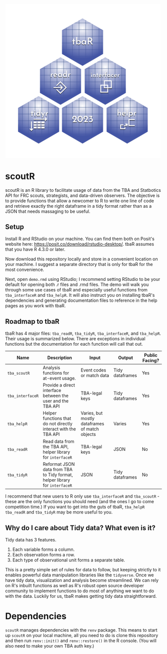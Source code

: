 <img src="logos/transparent.png" width="500">

# scoutR

scoutR is an R library to facilitate usage of data from the TBA and Statbotics API for FRC scouts, strategists, and data-driven observers. The objective is to provide functions that allow a newcomer to R to write one line of code and retrieve exactly the right dataframe in a tidy format rather than as a JSON that needs massaging to be useful.

## Setup

Install R and RStudio on your machine. You can find them both on Posit's website here: https://posit.co/download/rstudio-desktop/. tbaR assumes that you have R 4.3.0 or later.

Now download this repository locally and store in a convenient location on your machine. I suggest a separate directory that is only for tbaR for the most convenience.

Next, open `demo.rmd` using RStudio; I recommend setting RStudio to be your default for opening both .r files and .rmd files. The demo will walk you through some use cases of tbaR and especially useful functions from `tba_interfaceR` and `tba_helpR`. It will also instruct you on installing tbaR's dependencies and generating documentation files to reference in the help pages as you work with tbaR.

## Roadmap to tbaR

tbaR has 4 major files: `tba_readR`, `tba_tidyR`, `tba_interfaceR`, and `tba_helpR`. Their usage is summarized below. There are exceptions in individual functions but the documentation for each function will call that out.

| Name | Description | Input | Output | Public Facing?
| ----- | ----- | ----- | ----- | -----
| `tba_scoutR` | Analysis functions for at-event usage. | Event codes or match data | Tidy dataframes | Yes
| `tba_interfaceR` | Provide a direct interface between the user and the TBA API | TBA-legal keys | Tidy dataframes | Yes
| `tba_helpR` | Helper functions that do not directly interact with the TBA API | Varies, but mostly dataframes of match objects | Varies | Yes
| `tba_readR` | Read data from the TBA API, helper library for `interfaceR` | TBA-legal keys| JSON | No
| `tba_tidyR` | Reformat JSON data from TBA to Tidy format, helper library for `interfaceR` | JSON | Tidy dataframes | No

I recommend that new users to R only use `tba_interfaceR` and `tba_scoutR` - these are the only functions you should need (and the ones I go to come competition time.) If you want to get into the guts of tbaR, `tba_helpR` `tba_readR` and `tba_tidyR` may be more useful to you.

## Why do I care about Tidy data? What even is it?

Tidy data has 3 features.

1.  Each variable forms a column.
2.  Each observation forms a row.
3.  Each type of observational unit forms a separate table.

This is a pretty simple set of rules for data to follow, but keeping strictly to it enables powerful data manipulation libraries like the `tidyverse`. Once we have tidy data, visualization and analysis become streamlined. We can rely on R's inbuilt functions as well as R's robust open source developer community to implement functions to do most of anything we want to do with the data. Luckily for us, tbaR makes getting tidy data straightforward.

# Dependencies

`scoutR` manages dependencies with the `renv` package. This means to start up `scoutR` on your local machine, all you need to do is clone this repository and then run `renv::init()` and `renv::restore()` in the R console. (You will also need to make your own TBA auth key.)
